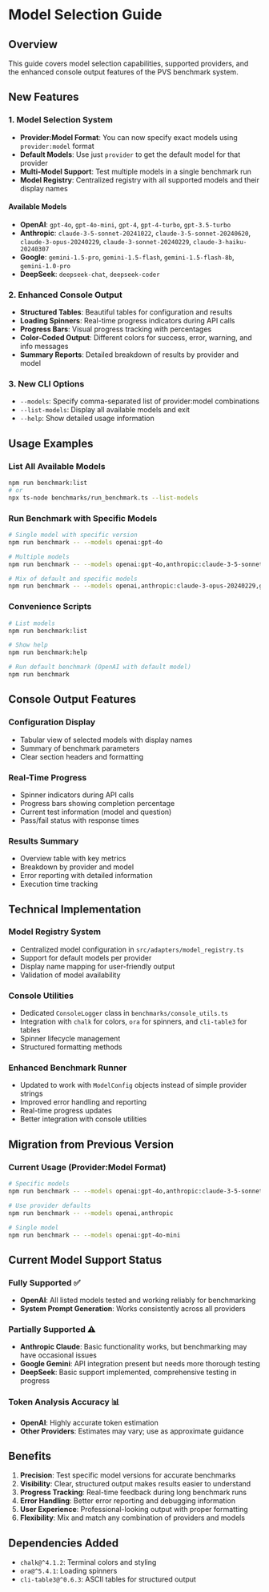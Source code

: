 # Model Selection Guide

## Overview
This guide covers model selection capabilities, supported providers, and the enhanced console output features of the PVS benchmark system.

## New Features

### 1. Model Selection System
- **Provider:Model Format**: You can now specify exact models using `provider:model` format
- **Default Models**: Use just `provider` to get the default model for that provider
- **Multi-Model Support**: Test multiple models in a single benchmark run
- **Model Registry**: Centralized registry with all supported models and their display names

#### Available Models
- **OpenAI**: `gpt-4o`, `gpt-4o-mini`, `gpt-4`, `gpt-4-turbo`, `gpt-3.5-turbo`
- **Anthropic**: `claude-3-5-sonnet-20241022`, `claude-3-5-sonnet-20240620`, `claude-3-opus-20240229`, `claude-3-sonnet-20240229`, `claude-3-haiku-20240307`
- **Google**: `gemini-1.5-pro`, `gemini-1.5-flash`, `gemini-1.5-flash-8b`, `gemini-1.0-pro`
- **DeepSeek**: `deepseek-chat`, `deepseek-coder`

### 2. Enhanced Console Output
- **Structured Tables**: Beautiful tables for configuration and results
- **Loading Spinners**: Real-time progress indicators during API calls
- **Progress Bars**: Visual progress tracking with percentages
- **Color-Coded Output**: Different colors for success, error, warning, and info messages
- **Summary Reports**: Detailed breakdown of results by provider and model

### 3. New CLI Options
- `--models`: Specify comma-separated list of provider:model combinations
- `--list-models`: Display all available models and exit
- `--help`: Show detailed usage information

## Usage Examples

### List All Available Models
```bash
npm run benchmark:list
# or
npx ts-node benchmarks/run_benchmark.ts --list-models
```

### Run Benchmark with Specific Models
```bash
# Single model with specific version
npm run benchmark -- --models openai:gpt-4o

# Multiple models
npm run benchmark -- --models openai:gpt-4o,anthropic:claude-3-5-sonnet-20241022

# Mix of default and specific models
npm run benchmark -- --models openai,anthropic:claude-3-opus-20240229,gemini:gemini-1.5-pro
```

### Convenience Scripts
```bash
# List models
npm run benchmark:list

# Show help
npm run benchmark:help

# Run default benchmark (OpenAI with default model)
npm run benchmark
```

## Console Output Features

### Configuration Display
- Tabular view of selected models with display names
- Summary of benchmark parameters
- Clear section headers and formatting

### Real-Time Progress
- Spinner indicators during API calls
- Progress bars showing completion percentage
- Current test information (model and question)
- Pass/fail status with response times

### Results Summary
- Overview table with key metrics
- Breakdown by provider and model
- Error reporting with detailed information
- Execution time tracking

## Technical Implementation

### Model Registry System
- Centralized model configuration in `src/adapters/model_registry.ts`
- Support for default models per provider
- Display name mapping for user-friendly output
- Validation of model availability

### Console Utilities
- Dedicated `ConsoleLogger` class in `benchmarks/console_utils.ts`
- Integration with `chalk` for colors, `ora` for spinners, and `cli-table3` for tables
- Spinner lifecycle management
- Structured formatting methods

### Enhanced Benchmark Runner
- Updated to work with `ModelConfig` objects instead of simple provider strings
- Improved error handling and reporting
- Real-time progress updates
- Better integration with console utilities

## Migration from Previous Version

### Current Usage (Provider:Model Format)
```bash
# Specific models
npm run benchmark -- --models openai:gpt-4o,anthropic:claude-3-5-sonnet-20241022

# Use provider defaults
npm run benchmark -- --models openai,anthropic

# Single model
npm run benchmark -- --models openai:gpt-4o-mini
```

## Current Model Support Status

### Fully Supported ✅
- **OpenAI**: All listed models tested and working reliably for benchmarking
- **System Prompt Generation**: Works consistently across all providers

### Partially Supported ⚠️  
- **Anthropic Claude**: Basic functionality works, but benchmarking may have occasional issues
- **Google Gemini**: API integration present but needs more thorough testing
- **DeepSeek**: Basic support implemented, comprehensive testing in progress

### Token Analysis Accuracy 📊
- **OpenAI**: Highly accurate token estimation
- **Other Providers**: Estimates may vary; use as approximate guidance

## Benefits

1. **Precision**: Test specific model versions for accurate benchmarks
2. **Visibility**: Clear, structured output makes results easier to understand
3. **Progress Tracking**: Real-time feedback during long benchmark runs
4. **Error Handling**: Better error reporting and debugging information
5. **User Experience**: Professional-looking output with proper formatting
6. **Flexibility**: Mix and match any combination of providers and models

## Dependencies Added
- `chalk@^4.1.2`: Terminal colors and styling
- `ora@^5.4.1`: Loading spinners
- `cli-table3@^0.6.3`: ASCII tables for structured output
